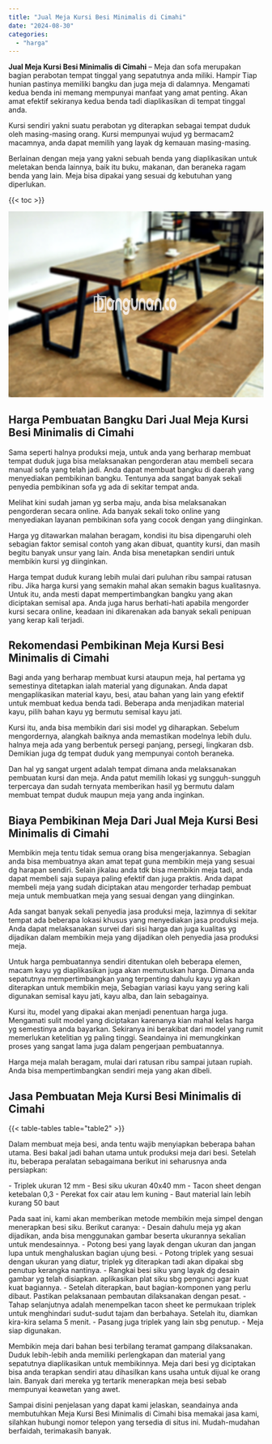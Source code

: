 ```yaml
---
title: "Jual Meja Kursi Besi Minimalis di Cimahi"
date: "2024-08-30"
categories: 
  - "harga"
---
```


**Jual Meja Kursi Besi Minimalis di Cimahi** – Meja dan sofa merupakan bagian perabotan tempat tinggal yang sepatutnya anda miliki. Hampir Tiap hunian pastinya memiliki bangku dan juga meja di dalamnya. Mengamati kedua benda ini memang mempunyai manfaat yang amat penting. Akan amat efektif sekiranya kedua benda tadi diaplikasikan di tempat tinggal anda.

Kursi sendiri yakni suatu perabotan yg diterapkan sebagai tempat duduk oleh masing-masing orang. Kursi mempunyai wujud yg bermacam2 macamnya, anda dapat memilih yang layak dg kemauan masing-masing.

Berlainan dengan meja yang yakni sebuah benda yang diaplikasikan untuk meletakan benda lainnya, baik itu buku, makanan, dan beraneka ragam benda yang lain. Meja bisa dipakai yang sesuai dg kebutuhan yang diperlukan.

{{< toc >}}

![Jual Meja Kursi Besi Minimalis di Cimahi](/images/jual-meja-besi-murah19.png)

## Harga Pembuatan Bangku Dari Jual Meja Kursi Besi Minimalis di Cimahi

Sama seperti halnya produksi meja, untuk anda yang berharap membuat tempat duduk juga bisa melaksanakan pengorderan atau membeli secara manual sofa yang telah jadi. Anda dapat membuat bangku di daerah yang menyediakan pembikinan bangku. Tentunya ada sangat banyak sekali penyedia pembikinan sofa yg ada di sekitar tempat anda.

Melihat kini sudah jaman yg serba maju, anda bisa melaksanakan pengorderan secara online. Ada banyak sekali toko online yang menyediakan layanan pembikinan sofa yang cocok dengan yang diinginkan.

Harga yg ditawarkan malahan beragam, kondisi itu bisa dipengaruhi oleh sebagian faktor semisal contoh yang akan dibuat, quantity kursi, dan masih begitu banyak unsur yang lain. Anda bisa menetapkan sendiri untuk membikin kursi yg diinginkan.

Harga tempat duduk kurang lebih mulai dari puluhan ribu sampai ratusan ribu. Jika harga kursi yang semakin mahal akan semakin bagus kualitasnya. Untuk itu, anda mesti dapat mempertimbangkan bangku yang akan diciptakan semisal apa. Anda juga harus berhati-hati apabila mengorder kursi secara online, keadaan ini dikarenakan ada banyak sekali penipuan yang kerap kali terjadi.

## Rekomendasi Pembikinan Meja Kursi Besi Minimalis di Cimahi

Bagi anda yang berharap membuat kursi ataupun meja, hal pertama yg semestinya ditetapkan ialah material yang digunakan. Anda dapat mengaplikasikan material kayu, besi, atau bahan yang lain yang efektif untuk membuat kedua benda tadi. Beberapa anda menjadikan material kayu, pilih bahan kayu yg bermutu semisal kayu jati.

Kursi itu, anda bisa membikin dari sisi model yg diharapkan. Sebelum mengordernya, alangkah baiknya anda memastikan modelnya lebih dulu. halnya meja ada yang berbentuk persegi panjang, persegi, lingkaran dsb. Demikian juga dg tempat duduk yang mempunyai contoh beraneka.

Dan hal yg sangat urgent adalah tempat dimana anda melaksanakan pembuatan kursi dan meja. Anda patut memilih lokasi yg sungguh-sungguh terpercaya dan sudah ternyata memberikan hasil yg bermutu dalam membuat tempat duduk maupun meja yang anda inginkan.

## Biaya Pembikinan Meja Dari Jual Meja Kursi Besi Minimalis di Cimahi

Membikin meja tentu tidak semua orang bisa mengerjakannya. Sebagian anda bisa membuatnya akan amat tepat guna membikin meja yang sesuai dg harapan sendiri. Selain jikalau anda tdk bisa membikin meja tadi, anda dapat membeli saja supaya paling efektif dan juga praktis. Anda dapat membeli meja yang sudah diciptakan atau mengorder terhadap pembuat meja untuk membuatkan meja yang sesuai dengan yang diinginkan.

Ada sangat banyak sekali penyedia jasa produksi meja, lazimnya di sekitar tempat ada beberapa lokasi khusus yang menyediakan jasa produksi meja. Anda dapat melaksanakan survei dari sisi harga dan juga kualitas yg dijadikan dalam membikin meja yang dijadikan oleh penyedia jasa produksi meja.

Untuk harga pembuatannya sendiri ditentukan oleh beberapa elemen, macam kayu yg diaplikasikan juga akan memutuskan harga. Dimana anda sepatutnya mempertimbangkan yang terpenting dahulu kayu yg akan diterapkan untuk membikin meja, Sebagian variasi kayu yang sering kali digunakan semisal kayu jati, kayu alba, dan lain sebagainya.

Kursi itu, model yang dipakai akan menjadi penentuan harga juga. Mengamati sulit model yang diciptakan karenanya kian mahal kelas harga yg semestinya anda bayarkan. Sekiranya ini berakibat dari model yang rumit memerlukan ketelitian yg paling tinggi. Seandainya ini memungkinkan proses yang sangat lama juga dalam pengerjaan pembuatannya.

Harga meja malah beragam, mulai dari ratusan ribu sampai jutaan rupiah. Anda bisa mempertimbangkan sendiri meja yang akan dibeli.

## Jasa Pembuatan Meja Kursi Besi Minimalis di Cimahi

{{< table-tables table="table2" >}}

Dalam membuat meja besi, anda tentu wajib menyiapkan beberapa bahan utama. Besi bakal jadi bahan utama untuk produksi meja dari besi. Setelah itu, beberapa peralatan sebagaimana berikut ini seharusnya anda persiapkan:

\- Triplek ukuran 12 mm - Besi siku ukuran 40x40 mm - Tacon sheet dengan ketebalan 0,3 - Perekat fox cair atau lem kuning - Baut material lain lebih kurang 50 baut

Pada saat ini, kami akan memberikan metode membikin meja simpel dengan menerapkan besi siku. Berikut caranya: - Desain dahulu meja yg akan dijadikan, anda bisa menggunakan gambar beserta ukurannya sekalian untuk mendesainnya. - Potong besi yang layak dengan ukuran dan jangan lupa untuk menghaluskan bagian ujung besi. - Potong triplek yang sesuai dengan ukuran yang diatur, triplek yg diterapkan tadi akan dipakai sbg penutup kerangka nantinya. - Rangkai besi siku yang layak dg desain gambar yg telah disiapkan. aplikasikan plat siku sbg pengunci agar kuat kuat bagiannya. - Setelah diterapkan, baut bagian-komponen yang perlu dibaut. Pastikan pelaksanaan pembautan dilaksanakan dengan pesat. - Tahap selanjutnya adalah menempelkan tacon sheet ke permukaan triplek untuk menghindari sudut-sudut tajam dan berbahaya. Setelah itu, diamkan kira-kira selama 5 menit. - Pasang juga triplek yang lain sbg penutup. - Meja siap digunakan.

Membikin meja dari bahan besi terbilang teramat gampang dilaksanakan. Duduk lebih-lebih anda memiliki perlengkapan dan material yang sepatutnya diaplikasikan untuk membikinnya. Meja dari besi yg diciptakan bisa anda terapkan sendiri atau dihasilkan kans usaha untuk dijual ke orang lain. Banyak dari mereka yg tertarik menerapkan meja besi sebab mempunyai keawetan yang awet.

Sampai disini penjelasan yang dapat kami jelaskan, seandainya anda membutuhkan Meja Kursi Besi Minimalis di Cimahi bisa memakai jasa kami, silahkan hubungi nomor telepon yang tersedia di situs ini. Mudah-mudahan berfaidah, terimakasih banyak.
